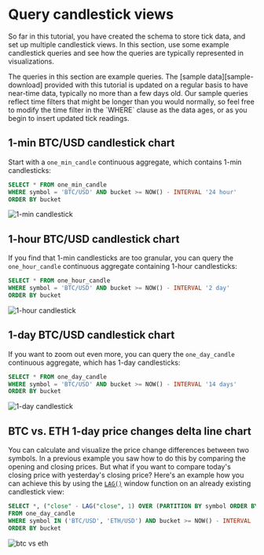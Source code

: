 # Query candlestick views
So far in this tutorial, you have created the schema to store tick data,
and set up multiple candlestick views. In this section, use some 
example candlestick queries and see how the queries are typically represented
in visualizations.

<highlight type="note">
The queries in this section are example queries. The [sample data][sample-download]
provided with this tutorial is updated on a regular basis to have near-time
data, typically no more than a few days old. Our sample queries reflect time
filters that might be longer than you would normally, so feel free to
modify the time filter in the `WHERE` clause as the data ages, or as you begin
to insert updated tick readings. 
</highlight>

## 1-min BTC/USD candlestick chart
Start with a `one_min_candle` continuous aggregate, which contains
1-min candlesticks:
```sql
SELECT * FROM one_min_candle
WHERE symbol = 'BTC/USD' AND bucket >= NOW() - INTERVAL '24 hour'
ORDER BY bucket
```

![1-min candlestick](https://s3.amazonaws.com/assets.timescale.com/docs/images/tutorials/candlestick/one_min.png)

## 1-hour BTC/USD candlestick chart
If you find that 1-min candlesticks are too granular, you can query the 
`one_hour_candle` continuous aggregate containing 1-hour candlesticks:
```sql
SELECT * FROM one_hour_candle
WHERE symbol = 'BTC/USD' AND bucket >= NOW() - INTERVAL '2 day'
ORDER BY bucket
```

![1-hour candlestick](https://s3.amazonaws.com/assets.timescale.com/docs/images/tutorials/candlestick/one_hour.png)

## 1-day BTC/USD candlestick chart
If you want to zoom out even more, you can query the `one_day_candle` 
continuous aggregate, which has 1-day candlesticks:
```sql
SELECT * FROM one_day_candle
WHERE symbol = 'BTC/USD' AND bucket >= NOW() - INTERVAL '14 days'
ORDER BY bucket
```

![1-day candlestick](https://s3.amazonaws.com/assets.timescale.com/docs/images/tutorials/candlestick/one_day.png)

## BTC vs. ETH 1-day price changes delta line chart
You can calculate and visualize the price change differences between
two symbols. In a previous example you saw how to do this by comparing the
opening and closing prices. But what if you want to compare today's closing
price with yesterday's closing price? Here's an example how you can achieve
this by using the [`LAG()`][lag] window function on an already existing
candlestick view:
```sql
SELECT *, ("close" - LAG("close", 1) OVER (PARTITION BY symbol ORDER BY bucket)) / "close" AS change_pct
FROM one_day_candle
WHERE symbol IN ('BTC/USD', 'ETH/USD') AND bucket >= NOW() - INTERVAL '14 days'
ORDER BY bucket
```


![btc vs eth](https://s3.amazonaws.com/assets.timescale.com/docs/images/tutorials/candlestick/pct_change.png)


[lag]: https://www.postgresqltutorial.com/postgresql-lag-function/
[sample-download]: https://assets.timescale.com/docs/downloads/crypto_sample.zip